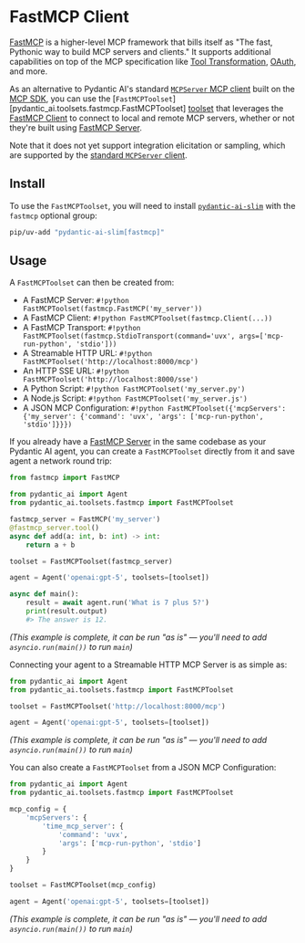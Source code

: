 # FastMCP Client

[FastMCP](https://gofastmcp.com/) is a higher-level MCP framework that bills itself as "The fast, Pythonic way to build MCP servers and clients." It supports additional capabilities on top of the MCP specification like [Tool Transformation](https://gofastmcp.com/patterns/tool-transformation), [OAuth](https://gofastmcp.com/clients/auth/oauth), and more.

As an alternative to Pydantic AI's standard [`MCPServer` MCP client](client.md) built on the [MCP SDK](https://github.com/modelcontextprotocol/python-sdk), you can use the [`FastMCPToolset`][pydantic_ai.toolsets.fastmcp.FastMCPToolset] [toolset](../toolsets.md) that leverages the [FastMCP Client](https://gofastmcp.com/clients/) to connect to local and remote MCP servers, whether or not they're built using [FastMCP Server](https://gofastmcp.com/servers/).

Note that it does not yet support integration elicitation or sampling, which are supported by the [standard `MCPServer` client](client.md).

## Install

To use the `FastMCPToolset`, you will need to install [`pydantic-ai-slim`](../install.md#slim-install) with the `fastmcp` optional group:

```bash
pip/uv-add "pydantic-ai-slim[fastmcp]"
```

## Usage

A `FastMCPToolset` can then be created from:

- A FastMCP Server: `#!python FastMCPToolset(fastmcp.FastMCP('my_server'))`
- A FastMCP Client: `#!python FastMCPToolset(fastmcp.Client(...))`
- A FastMCP Transport: `#!python FastMCPToolset(fastmcp.StdioTransport(command='uvx', args=['mcp-run-python', 'stdio']))`
- A Streamable HTTP URL: `#!python FastMCPToolset('http://localhost:8000/mcp')`
- An HTTP SSE URL: `#!python FastMCPToolset('http://localhost:8000/sse')`
- A Python Script: `#!python FastMCPToolset('my_server.py')`
- A Node.js Script: `#!python FastMCPToolset('my_server.js')`
- A JSON MCP Configuration: `#!python FastMCPToolset({'mcpServers': {'my_server': {'command': 'uvx', 'args': ['mcp-run-python', 'stdio']}}})`

If you already have a [FastMCP Server](https://gofastmcp.com/servers) in the same codebase as your Pydantic AI agent, you can create a `FastMCPToolset` directly from it and save agent a network round trip:

```python
from fastmcp import FastMCP

from pydantic_ai import Agent
from pydantic_ai.toolsets.fastmcp import FastMCPToolset

fastmcp_server = FastMCP('my_server')
@fastmcp_server.tool()
async def add(a: int, b: int) -> int:
    return a + b

toolset = FastMCPToolset(fastmcp_server)

agent = Agent('openai:gpt-5', toolsets=[toolset])

async def main():
    result = await agent.run('What is 7 plus 5?')
    print(result.output)
    #> The answer is 12.
```

_(This example is complete, it can be run "as is" — you'll need to add `asyncio.run(main())` to run `main`)_

Connecting your agent to a Streamable HTTP MCP Server is as simple as:

```python
from pydantic_ai import Agent
from pydantic_ai.toolsets.fastmcp import FastMCPToolset

toolset = FastMCPToolset('http://localhost:8000/mcp')

agent = Agent('openai:gpt-5', toolsets=[toolset])
```

_(This example is complete, it can be run "as is" — you'll need to add `asyncio.run(main())` to run `main`)_

You can also create a `FastMCPToolset` from a JSON MCP Configuration:

```python
from pydantic_ai import Agent
from pydantic_ai.toolsets.fastmcp import FastMCPToolset

mcp_config = {
    'mcpServers': {
        'time_mcp_server': {
            'command': 'uvx',
            'args': ['mcp-run-python', 'stdio']
        }
    }
}

toolset = FastMCPToolset(mcp_config)

agent = Agent('openai:gpt-5', toolsets=[toolset])
```

_(This example is complete, it can be run "as is" — you'll need to add `asyncio.run(main())` to run `main`)_
